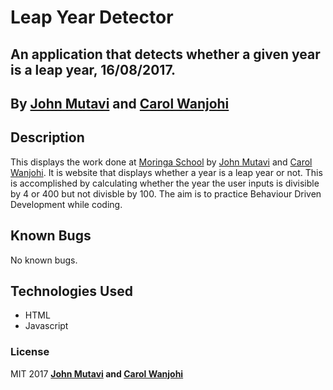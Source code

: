 # Leap Year Detector

## An application that detects whether a given year is a leap year, 16/08/2017.

## By **[John Mutavi](https://github.com/jonnygovish) and [Carol Wanjohi](https://carolwanjohi.github.io/)**

## Description
This displays the work done at [Moringa School](http://moringaschool.com/) by [John Mutavi](https://github.com/jonnygovish) and [Carol Wanjohi](https://carolwanjohi.github.io/). It is website that displays whether a year is a leap year or not. This is accomplished by calculating whether the year the user inputs is divisible by 4 or 400 but not divisble by 100. The aim is to practice Behaviour Driven Development while coding. 

## Known Bugs

No known bugs.

## Technologies Used

* HTML
* Javascript

### License

MIT 2017 **[John Mutavi](https://github.com/jonnygovish) and [Carol Wanjohi](https://carolwanjohi.github.io/)**
